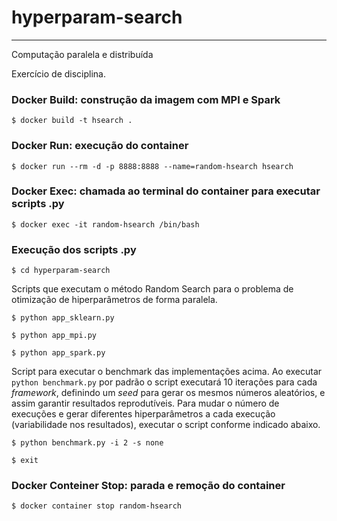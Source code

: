 # hyperparam-search
___

Computação paralela e distribuída

Exercício de disciplina.

### Docker Build: construção da imagem com MPI e Spark

``
$ docker build -t hsearch .
``

### Docker Run: execução do container

``
$ docker run --rm -d -p 8888:8888 --name=random-hsearch hsearch
``

### Docker Exec: chamada ao terminal do container para executar scripts .py 

``
$ docker exec -it random-hsearch /bin/bash
``

### Execução dos scripts .py 

```
$ cd hyperparam-search
```

Scripts que executam o método Random Search para o problema de otimização de hiperparâmetros de forma paralela.
```
$ python app_sklearn.py

$ python app_mpi.py

$ python app_spark.py
```

Script para executar o benchmark das implementações acima. Ao executar `python benchmark.py` por padrão o script executará 10 iterações para cada *framework*, definindo um *seed* para gerar os mesmos números aleatórios, e assim garantir resultados reprodutíveis. Para mudar o número de execuções e gerar diferentes hiperparâmetros a cada execução (variabilidade nos resultados), executar o script conforme indicado abaixo.
```
$ python benchmark.py -i 2 -s none

$ exit
```

### Docker Conteiner Stop: parada e remoção do container

``
$ docker container stop random-hsearch
``
